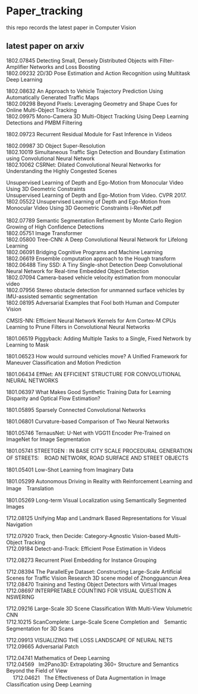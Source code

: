 # Paper_tracking
this repo records the latest paper in Computer Vision</br>


## latest paper on arxiv

1802.07845    Detecting Small, Densely Distributed Objects with Filter-Amplifier Networks and Loss Boosting </br>
1802.09232    2D/3D Pose Estimation and Action Recognition using Multitask Deep Learning </br>

1802.08632    An Approach to Vehicle Trajectory Prediction Using Automatically Generated Traffic Maps </br>
1802.09298    Beyond Pixels: Leveraging Geometry and Shape Cues for Online Multi-Object Tracking </br>
1802.09975    Mono-Camera 3D Multi-Object Tracking Using Deep Learning Detections and PMBM Filtering</br>

1802.09723    Recurrent Residual Module for Fast Inference in Videos</br>

1802.09987    3D Object Super-Resolution</br>
1802.10019    Simultaneous Traffic Sign Detection and Boundary Estimation using Convolutional Neural Network</br>
1802.10062    CSRNet: Dilated Convolutional Neural Networks for Understanding the Highly Congested Scenes</br>

Unsupervised Learning of Depth and Ego-Motion from Monocular Video Using 3D Geometric Constraints</br>
Unsupervised Learning of Depth and Ego-Motion from Video. CVPR 2017.</br>
1802.05522    Unsupervised Learning of Depth and Ego-Motion from Monocular Video Using 3D Geometric Constraints
i-RevNet.pdf </br>   
1802.07789    Semantic Segmentation Refinement by Monte Carlo Region Growing of High Confidence Detections</br>
1802.05751    Image Transformer</br>
1802.05800    Tree-CNN: A Deep Convolutional Neural Network for Lifelong Learning</br>
1802.06091    Bridging Cognitive Programs and Machine Learning</br>
1802.06619    Ensemble computation approach to the Hough transform</br>
1802.06488    Tiny SSD: A Tiny Single-shot Detection Deep Convolutional Neural Network for Real-time Embedded Object Detection</br>
1802.07094    Camera-based vehicle velocity estimation from monocular video</br>
1802.07956    Stereo obstacle detection for unmanned surface vehicles by IMU-assisted semantic segmentation</br>
1802.08195    Adversarial Examples that Fool both Human and Computer Vision</br>


CMSIS-NN: Efficient Neural Network Kernels for Arm Cortex-M CPUs</br>
Learning to Prune Filters in Convolutional Neural Networks</br>

1801.06519    Piggyback: Adding Multiple Tasks to a Single, Fixed Network by Learning to Mask</br>

1801.06523    How would surround vehicles move? A Unified Framework for Maneuver Classification and Motion Prediction</br>

1801.06434    EffNet: AN EFFICIENT STRUCTURE FOR CONVOLUTIONAL NEURAL NETWORKS</br>

1801.06397    What Makes Good Synthetic Training Data for Learning Disparity and Optical Flow Estimation?</br>

1801.05895    Sparsely Connected Convolutional Networks</br>

1801.06801    Curvature-based Comparison of Two Neural Networks</br>

1801.05746    TernausNet: U-Net with VGG11 Encoder Pre-Trained on ImageNet for Image Segmentation</br>

1801.05741    STREETGEN : IN BASE CITY SCALE PROCEDURAL GENERATION OF STREETS:　ROAD NETWORK, ROAD SURFACE AND STREET OBJECTS</br>

1801.05401    Low-Shot Learning from Imaginary Data</br>

1801.05299    Autonomous Driving in Reality with Reinforcement Learning and Image　Translation</br>

1801.05269    Long-term Visual Localization using Semantically Segmented Images</br>

1712.08125    Unifying Map and Landmark Based Representations for Visual Navigation</br>

1712.07920    Track,  then  Decide:  Category-Agnostic  Vision-based Multi-Object  Tracking</br>
1712.09184    Detect-and-Track: Efficient Pose Estimation in Videos</br>

1712.08273    Recurrent Pixel Embedding for Instance Grouping</br>

1712.08394    The ParallelEye Dataset: Constructing Large-Scale Artificial Scenes for Traffic Vision Research
3D scene model of Zhongguancun Area</br>
1712.08470    Training and Testing Object Detectors with Virtual Images</br>
1712.08697    INTERPRETABLE COUNTING  FOR VISUAL QUESTION A NSWERING</br>

1712.09216    Large-Scale 3D Scene Classification With Multi-View Volumetric CNN</br>
1712.10215    ScanComplete: Large-Scale Scene Completion and　Semantic Segmentation for 3D Scans</br>

1712.09913    VISUALIZING THE LOSS LANDSCAPE OF NEURAL NETS</br>
1712.09665    Adversarial Patch</br>

1712.04741    Mathematics of Deep Learning </br>
1712.04569    Im2Pano3D: Extrapolating 360◦ Structure and Semantics Beyond the Field of View</br>　
1712.04621    The Effectiveness of Data Augmentation in Image Classification using Deep Learning</br>




